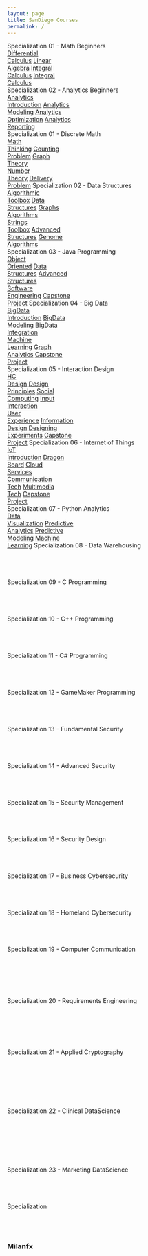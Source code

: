 ```yaml
---
layout: page
title: SanDiego Courses
permalink: /
---
```


<div class="block" style="grid-template-columns: 1fr 1fr;">
  <div class="btn text">
    <div class="btn name">Specialization 01 - Math Beginners</div>
    <div class="row" style="grid-template-columns: 1fr 1fr 1fr 1fr;">
      <a href="/08-SanDiego/SD01/" class="btn box1">Differential<br>Calculus</a>
      <a href="/08-SanDiego/SD02/" class="btn box2">Linear<br>Algebra</a>
      <a href="/08-SanDiego/SD03/" class="btn box3">Integral<br>Calculus</a>
      <a href="/08-SanDiego/SD04/" class="btn box3">Integral<br>Calculus</a>
    </div>
  </div>
  <div class="btn text">
    <div class="btn name">Specialization 02 - Analytics Beginners</div>
    <div class="row" style="grid-template-columns: 1fr 1fr 1fr 1fr;">
      <a href="/08-SanDiego/SD05/" class="btn box1">Analytics<br>Introduction</a>
      <a href="/08-SanDiego/SD06/" class="btn box2">Analytics<br>Modeling</a>
      <a href="/08-SanDiego/SD07/" class="btn box3">Analytics<br>Optimization</a>
      <a href="/08-SanDiego/SD08/" class="btn box4">Analytics<br>Reporting</a>
    </div>
  </div>
</div>

<div>
  <span class="btn spec1"><span class="btn spec2">Specialization 01 - Discrete Math</span>
  <br>
  <a href="/03-CS-Express/CS01/" class="btn box1">Math<br>Thinking</a>
  <a href="/03-CS-Express/CS02/" class="btn box2">Counting<br>Problem</a>
  <a href="/03-CS-Express/CS03/" class="btn box3">Graph<br>Theory</a>
  <br>
  <a href="/03-CS-Express/CS04/" class="btn box1">Number<br>Theory</a>
  <a href="/03-CS-Express/CS05/" class="btn box2">Delivery<br>Problem</a>
  </span>
  <span class="btn spec1"><span class="btn spec2">Specialization 02 - Data Structures</span>
  <br>
  <a href="/03-CS-Express/CS06/" class="btn box1">Algorithmic<br>Toolbox</a>
  <a href="/03-CS-Express/CS07/" class="btn box2">Data<br>Structures</a>
  <a href="/03-CS-Express/CS08/" class="btn box2">Graphs<br>Algorithms</a>
  <br>
  <a href="/03-CS-Express/CS09/" class="btn box1">Strings<br>Toolbox</a>
  <a href="/03-CS-Express/CS10/" class="btn box2">Advanced<br>Structures</a>
  <a href="/03-CS-Express/CS11/" class="btn box2">Genome<br>Algorithms</a>
  </span>
</div>

<div>
  <span class="btn spec1"><span class="btn spec2">Specialization 03 - Java Programming</span>
  <br>
  <a href="/03-CS-Express/CS12/" class="btn box1">Object<br>Oriented</a>
  <a href="/03-CS-Express/CS13/" class="btn box2">Data<br>Structures</a>
  <a href="/03-CS-Express/CS14/" class="btn box3">Advanced<br>Structures</a>
  <br>
  <a href="/03-CS-Express/CS15/" class="btn box1">Software<br>Engineering</a>
  <a href="/03-CS-Express/CS16/" class="btn box2">Capstone<br>Project</a>
  </span>
  <span class="btn spec1"><span class="btn spec2">Specialization 04 - Big Data</span>
  <br>
  <a href="/03-CS-Express/CS17/" class="btn box1">BigData<br>Introduction</a>
  <a href="/03-CS-Express/CS18/" class="btn box2">BigData<br>Modeling</a>
  <a href="/03-CS-Express/CS19/" class="btn box3">BigData<br>Integration</a>
  <br>
  <a href="/03-CS-Express/CS20/" class="btn box1">Machine<br>Learning</a>
  <a href="/03-CS-Express/CS21/" class="btn box2">Graph<br>Analytics</a>
  <a href="/03-CS-Express/CS22/" class="btn box3">Capstone<br>Project</a>
  </span>
</div>

<div>
  <span class="btn spec1"><span class="btn spec2">Specialization 05 - Interaction Design</span>
  <br>
  <a href="/03-CS-Express/CS23/" class="btn box1">HC<br>Design</a>
  <a href="/03-CS-Express/CS24/" class="btn box2">Design<br>Principles</a>
  <a href="/03-CS-Express/CS25/" class="btn box3">Social<br>Computing</a>
  <a href="/03-CS-Express/CS26/" class="btn box4">Input<br>Interaction</a>
  <br>
  <a href="/03-CS-Express/CS27/" class="btn box1">User<br>Experience</a>
  <a href="/03-CS-Express/CS28/" class="btn box2">Information<br>Design</a>
  <a href="/03-CS-Express/CS29/" class="btn box3">Designing<br>Experiments</a>
  <a href="/03-CS-Express/CS30/" class="btn box4">Capstone<br>Project</a>
  </span>
  <span class="btn spec1"><span class="btn spec2">Specialization 06 - Internet of Things</span>
  <br>
  <a href="/03-CS-Express/CS31/" class="btn box1">IoT<br>Introduction</a>
  <a href="/03-CS-Express/CS32/" class="btn box2">Dragon<br>Board</a>
  <a href="/03-CS-Express/CS33/" class="btn box3">Cloud<br>Services</a>
  <br>
  <a href="/03-CS-Express/CS34/" class="btn box1">Communication<br>Tech</a>
  <a href="/03-CS-Express/CS35/" class="btn box2">Multimedia<br>Tech</a>
  <a href="/03-CS-Express/CS36/" class="btn box3">Capstone<br>Project</a>
  </span>
</div>

<div>
  <span class="btn spec1"><span class="btn spec2">Specialization 07 - Python Analytics</span>
  <br>
  <a href="/03-CS-Express/CS37/" class="btn box1">Data<br>Visualization</a>
  <a href="/03-CS-Express/CS38/" class="btn box2">Predictive<br>Analytics</a>
  <a href="/03-CS-Express/CS39/" class="btn box3">Predictive<br>Modeling</a>
  <a href="/03-CS-Express/CS40/" class="btn box4">Machine<br>Learning</a>
  </span>
  <span class="btn spec1"><span class="btn spec2">Specialization 08 - Data Warehousing</span>
  <br>
  <a href="/03-CS-Express/CS41/" class="btn box1"><br></a>
  <a href="/03-CS-Express/CS42/" class="btn box2"><br></a>
  <a href="/03-CS-Express/CS43/" class="btn box3"><br></a>
  <a href="/03-CS-Express/CS44/" class="btn box4"><br></a>
  </span>
</div>

<div>
  <span class="btn spec1"><span class="btn spec2">Specialization 09 - C Programming</span>
  <br>
  <a href="/03-CS-Express/CS45/" class="btn box1"><br></a>
  <a href="/03-CS-Express/CS46/" class="btn box2"><br></a>
  <a href="/03-CS-Express/CS47/" class="btn box3"><br></a>
  <a href="/03-CS-Express/CS48/" class="btn box4"><br></a>
  </span>
  <span class="btn spec1"><span class="btn spec2">Specialization 10 - C++ Programming</span>
  <br>
  <a href="/03-CS-Express/CS49/" class="btn box1"><br></a>
  <a href="/03-CS-Express/CS50/" class="btn box2"><br></a>
  <a href="/03-CS-Express/CS51/" class="btn box3"><br></a>
  <a href="/03-CS-Express/CS52/" class="btn box4"><br></a>
  </span>
</div>

<div>
  <span class="btn spec1"><span class="btn spec2">Specialization 11 - C# Programming</span>
  <br>
  <a href="/03-CS-Express/CS53/" class="btn box1"><br></a>
  <a href="/03-CS-Express/CS54/" class="btn box2"><br></a>
  <a href="/03-CS-Express/CS55/" class="btn box3"><br></a>
  <a href="/03-CS-Express/CS56/" class="btn box4"><br></a>
  </span>
  <span class="btn spec1"><span class="btn spec2">Specialization 12 - GameMaker Programming</span>
  <br>
  <a href="/03-CS-Express/CS57/" class="btn box1"><br></a>
  <a href="/03-CS-Express/CS58/" class="btn box2"><br></a>
  <a href="/03-CS-Express/CS59/" class="btn box3"><br></a>
  <a href="/03-CS-Express/CS60/" class="btn box4"><br></a>
  </span>
</div>

<div>
  <span class="btn spec1"><span class="btn spec2">Specialization 13 - Fundamental Security</span>
  <br>
  <a href="/03-CS-Express/CS61/" class="btn box1"><br></a>
  <a href="/03-CS-Express/CS62/" class="btn box2"><br></a>
  <a href="/03-CS-Express/CS63/" class="btn box3"><br></a>
  <a href="/03-CS-Express/CS64/" class="btn box4"><br></a>
  </span>
  <span class="btn spec1"><span class="btn spec2">Specialization 14 - Advanced Security</span>
  <br>
  <a href="/03-CS-Express/CS65/" class="btn box1"><br></a>
  <a href="/03-CS-Express/CS66/" class="btn box2"><br></a>
  <a href="/03-CS-Express/CS67/" class="btn box3"><br></a>
  <a href="/03-CS-Express/CS68/" class="btn box4"><br></a>
  </span>
</div>

<div>
  <span class="btn spec1"><span class="btn spec2">Specialization 15 - Security Management</span>
  <br>
  <a href="/03-CS-Express/CS69/" class="btn box1"><br></a>
  <a href="/03-CS-Express/CS70/" class="btn box2"><br></a>
  <a href="/03-CS-Express/CS71/" class="btn box3"><br></a>
  <a href="/03-CS-Express/CS72/" class="btn box4"><br></a>
  </span>
  <span class="btn spec1"><span class="btn spec2">Specialization 16 - Security Design</span>
  <br>
  <a href="/03-CS-Express/CS73/" class="btn box1"><br></a>
  <a href="/03-CS-Express/CS74/" class="btn box2"><br></a>
  <a href="/03-CS-Express/CS75/" class="btn box3"><br></a>
  <a href="/03-CS-Express/CS76/" class="btn box4"><br></a>
  </span>
</div>

<div>
  <span class="btn spec1"><span class="btn spec2">Specialization 17 - Business Cybersecurity</span>
  <br>
  <a href="/03-CS-Express/CS77/" class="btn box1"><br></a>
  <a href="/03-CS-Express/CS78/" class="btn box2"><br></a>
  <a href="/03-CS-Express/CS79/" class="btn box3"><br></a>
  <a href="/03-CS-Express/CS80/" class="btn box4"><br></a>
  </span>
  <span class="btn spec1"><span class="btn spec2">Specialization 18 - Homeland Cybersecurity</span>
  <br>
  <a href="/03-CS-Express/CS81/" class="btn box1"><br></a>
  <a href="/03-CS-Express/CS82/" class="btn box2"><br></a>
  <a href="/03-CS-Express/CS83/" class="btn box3"><br></a>
  <a href="/03-CS-Express/CS84/" class="btn box4"><br></a>
  </span>
</div>

<div>
  <span class="btn spec1"><span class="btn spec2">Specialization 19 - Computer Communication</span>
  <br>
  <a href="/03-CS-Express/CS85/" class="btn box1"><br></a>
  <a href="/03-CS-Express/CS86/" class="btn box2"><br></a>
  <a href="/03-CS-Express/CS87/" class="btn box3"><br></a>
  <br>
  <a href="/03-CS-Express/CS88/" class="btn box1"><br></a>
  <a href="/03-CS-Express/CS89/" class="btn box2"><br></a>
  </span>
  <span class="btn spec1"><span class="btn spec2">Specialization 20 - Requirements Engineering</span>
  <br>
  <a href="/03-CS-Express/CS90/" class="btn box1"><br></a>
  <a href="/03-CS-Express/CS91/" class="btn box2"><br></a>
  <a href="/03-CS-Express/CS92/" class="btn box3"><br></a>
  <br>
  <a href="/03-CS-Express/CS93/" class="btn box1"><br></a>
  <a href="/03-CS-Express/CS94/" class="btn box2"><br></a>
  </span>
</div>

<div>
  <span class="btn spec1"><span class="btn spec2">Specialization 21 - Applied Cryptography</span>
  <br>
  <a href="/03-CS-Express/CS95/" class="btn box1"><br></a>
  <a href="/03-CS-Express/CS96/" class="btn box2"><br></a>
  <a href="/03-CS-Express/CS97/" class="btn box3"><br></a>
  <br>
  <a href="/03-CS-Express/CS98/" class="btn box1"><br></a>
  <a href="/03-CS-Express/CS99/" class="btn box2"><br></a>
  <a href="/03-CS-Express/CS100/" class="btn box2"><br></a>
  </span>
  <span class="btn spec1"><span class="btn spec2">Specialization 22 - Clinical DataScience</span>
  <br>
  <a href="/03-CS-Express/CS07/" class="btn box1"><br></a>
  <a href="/03-CS-Express/CS08/" class="btn box2"><br></a>
  <a href="/03-CS-Express/CS09/" class="btn box3"><br></a>
  <br>
  <a href="/03-CS-Express/CS07/" class="btn box1"><br></a>
  <a href="/03-CS-Express/CS08/" class="btn box2"><br></a>
  <a href="/03-CS-Express/CS08/" class="btn box2"><br></a>
  </span>
</div>

<div>
  <span class="btn spec1"><span class="btn spec2">Specialization 23 - Marketing DataScience</span>
  <br>
  <a href="/03-CS-Express/CS25/" class="btn box1"><br></a>
  <a href="/03-CS-Express/CS26/" class="btn box2"><br></a>
  <a href="/03-CS-Express/CS27/" class="btn box3"><br></a>
  <a href="/03-CS-Express/CS27/" class="btn box4"><br></a>
  </span>
  <span class="btn spec1"><span class="btn spec2">Specialization</span>
  <br>
  <a href="/03-CS-Express/CS07/" class="btn box1"><br></a>
  <a href="/03-CS-Express/CS08/" class="btn box2"><br></a>
  <a href="/03-CS-Express/CS08/" class="btn box2"><br></a>
  </span>
</div>

<h3>Milanfx</h3>
